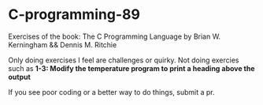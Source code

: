 # C-programming-89
Exercises of the book: The C Programming Language by Brian W. Kerningham &amp;&amp; Dennis M. Ritchie


Only doing exercises I feel are challenges or quirky. Not doing exercies such as __1-3: Modify the temperature program to print a heading above the output__

If you see poor coding or a better way to do things, submit a pr.

